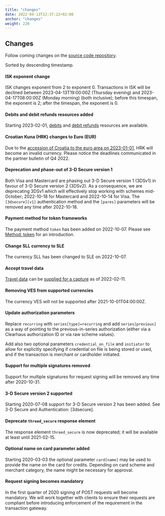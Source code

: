 ```yaml
---
title: "changes"
date: 2022-04-13T12:37:22+02:00
anchor: "changes"
weight: 220
---
```

## Changes

Follow coming changes on the [source code repository](https://github.com/clearhaus/gateway-api-docs).

Sorted by descending timestamp.

#### ISK exponent change
ISK changes exponent from 2 to exponent 0.
Transactions in ISK will be declined between 2023-04-13T19:00:00Z (Thursday
evening) and 2023-04-17T08:00:00Z (Monday morning) (both inclusive); before this
timespan, the exponent is 2; after the timespan, the exponent is 0.

#### Debits and debit refunds resources added
Starting 2023-02-01, [debits](#debits) and [debit refunds](#debit_refunds) resources are available.

#### Croatian Kuna (HRK) changes to Euro (EUR)
Due to the [accession of Croatia to the euro area on
2023-01-01](https://www.ecb.europa.eu/press/pr/date/2022/html/ecb.pr220712~b97dd38de3.en.html),
HRK will become an invalid currency. Please notice the deadlines communicated in
the partner bulletin of Q4 2022.

#### Deprecation and phase-out of 3-D Secure version 1
Both Visa and Mastercard are phasing out 3-D Secure version 1 (3DSv1) in favour
of 3-D Secure version 2 (3DSv2). As a consequence, we are deprecating 3DSv1
which will effectively stop working with schemes mid-October; 2022-10-18 for
Mastercard and 2022-10-14 for Visa. The `[3dsecure][v1]` authentication method
and the `[pares]` parameters will be removed any time after 2022-10-18.

#### Payment method for token frameworks
The payment method `token` has been added on 2022-10-07.
Please see [Method: token](#method-token) for an introduction.

#### Change SLL currency to SLE
The currency SLL has been changed to SLE on 2022-10-07.

#### Accept travel data
[Travel data](#travel-data) can be [supplied for a capture](#captures) as of 2022-02-11.


#### Removing VES from supported currencies
The currency VES will not be supported after 2021-10-01T04:00:00Z.


#### Update authorization parameters
Replace `recurring` with `series[type]=recurring` and add `series[previous]` as a way of pointing to the previous-in-series authorization (either via a Clearhaus authorization ID or via raw scheme values).

Add also two optional parameters `credential_on_file` and `initiator` to allow for explicitly specifying if credential on file is being stored or used, and if the transaction is merchant or cardholder initiated.


#### Support for multiple signatures removed
Support for multiple signatures for request signing will be removed any time after 2020-10-31.

#### 3-D Secure version 2 supported
Starting 2020-07-08 support for 3-D Secure version 2 has been added. See 3-D Secure and Authentication: [3dsecure].


#### Deprecate `threed_secure` response element
The response element `threed_secure` is now deprecated; it will be available at least until 2021-02-15.

#### Optional name on card parameter added

Starting 2020-03-03 the optional parameter `card[name]` may be used to provide the name on the card for credits. Depending on card scheme and merchant category, the name might be necessary for approval.

#### Request signing becomes mandatory
In the first quarter of 2020 signing of POST requests will become mandatory. We will work together with clients to ensure their requests are compliant before introducing enforcement of the requirement in the transaction gateway.
